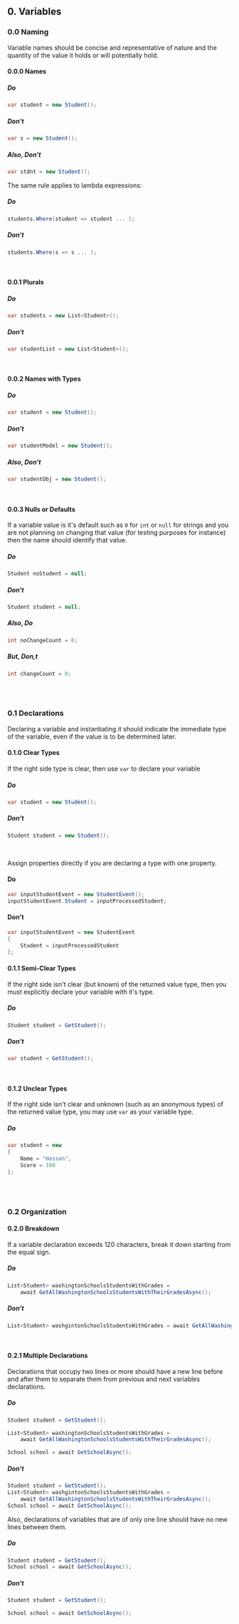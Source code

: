 ## 0. Variables

### 0.0 Naming
Variable names should be concise and representative of nature and the quantity of the value it holds or will potentially hold.

#### 0.0.0 Names
##### Do
```cs
var student = new Student();
```
##### Don't
```cs
var s = new Student();
```
##### Also, Don't
```cs
var stdnt = new Student();
```

The same rule applies to lambda expressions:
##### Do
```cs
students.Where(student => student ... );
```
##### Don't
```cs
students.Where(s => s ... );
```
<br />

#### 0.0.1 Plurals 
##### Do
```cs
var students = new List<Student>();
```
##### Don't
```cs
var studentList = new List<Student>();
```
<br />

#### 0.0.2 Names with Types

##### Do
```cs
var student = new Student();
```
##### Don't
```cs
var studentModel = new Student();
```
##### Also, Don't
```cs
var studentObj = new Student();
```
<br />

#### 0.0.3 Nulls or Defaults
If a variable value is it's default such as ```0``` for ```int``` or ```null``` for strings and you are not planning on changing that value (for testing purposes for instance) then the name should identify that value. 
##### Do
```cs
Student noStudent = null;
```
##### Don't
```cs
Student student = null;
```
##### Also, Do
```cs
int noChangeCount = 0;
```

##### But, Don,t
```cs
int changeCount = 0;
```
<br /> <br />

### 0.1 Declarations
Declaring a variable and instantiating it should indicate the immediate type of the variable, even if the value is to be determined later.
#### 0.1.0 Clear Types
If the right side type is clear, then use ```var``` to declare your variable
##### Do
```cs
var student = new Student();
```
##### Don't
```cs
Student student = new Student();
````
<br />

Assign properties directly if you are declaring a type with one property. 

#### Do 

```cs
var inputStudentEvent = new StudentEvent();
inputStudentEvent.Student = inputProcessedStudent;
```

#### Don't

```cs
var inputStudentEvent = new StudentEvent
{
    Student = inputProcessedStudent
};
```

#### 0.1.1 Semi-Clear Types
If the right side isn't clear (but known) of the returned value type, then you must explicitly declare your variable with it's type.
##### Do
```cs
Student student = GetStudent();
```
##### Don't
```cs
var student = GetStudent();
```
<br />

#### 0.1.2 Unclear Types 
If the right side isn't clear and unknown (such as an anonymous types) of the returned value type, you may use ```var``` as your variable type.
##### Do
```cs
var student = new
{
    Name = "Hassan",
    Score = 100
};
```
<br /> <br />

### 0.2 Organization

#### 0.2.0 Breakdown
If a variable declaration exceeds 120 characters, break it down starting from the equal sign.

##### Do
```cs
List<Student> washingtonSchoolsStudentsWithGrades = 
    await GetAllWashingtonSchoolsStudentsWithTheirGradesAsync();

```
##### Don't 
```cs
List<Student> washgintonSchoolsStudentsWithGrades = await GetAllWashingtonSchoolsStudentsWithTheirGradesAsync();
```
<br />

#### 0.2.1 Multiple Declarations
Declarations that occupy two lines or more should have a new line before and after them to separate them from previous and next variables declarations.

##### Do
```cs
Student student = GetStudent();

List<Student> washingtonSchoolsStudentsWithGrades = 
    await GetAllWashingtonSchoolsStudentsWithTheirGradesAsync();

School school = await GetSchoolAsync();
```

##### Don't
```cs
Student student = GetStudent();
List<Student> washgintonSchoolsStudentsWithGrades = 
    await GetAllWashingtonSchoolsStudentsWithTheirGradesAsync();
School school = await GetSchoolAsync();
```
Also, declarations of variables that are of only one line should have no new lines between them.

##### Do
```cs
Student student = GetStudent();
School school = await GetSchoolAsync();
```

##### Don't
```cs
Student student = GetStudent();

School school = await GetSchoolAsync();

```
<br />
